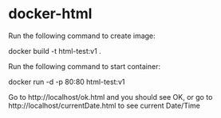 # docker-html

Run the following command to create image:

docker build -t html-test:v1 .

Run the following command to start container:

docker run -d -p 80:80 html-test:v1

Go to http://localhost/ok.html and you should see OK,
or go to http://localhost/currentDate.html to see current Date/Time